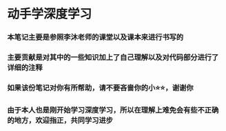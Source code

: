 # 动手学深度学习

### 本笔记主要是参照李沐老师的课堂以及课本来进行书写的

### 主要贡献是对其中的一些知识加上了自己理解以及对代码部分进行了详细的注释

### 如果该份笔记对你有所帮助，请不要吝啬你的小⭐⭐，谢谢你

### 由于本人也是刚开始学习深度学习，所以在理解上难免会有些不正确的地方，欢迎指正，共同学习进步

